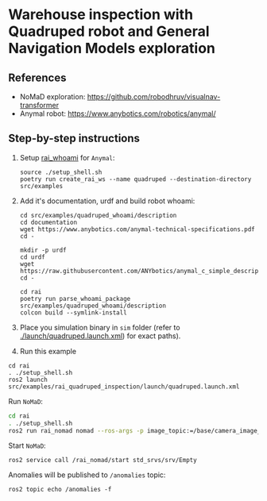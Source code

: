 # Warehouse inspection with Quadruped robot and General Navigation Models exploration

## References

- NoMaD exploration: https://github.com/robodhruv/visualnav-transformer
- Anymal robot: https://www.anybotics.com/robotics/anymal/

## Step-by-step instructions

1. Setup [rai_whoami](../../../docs/create_robots_whoami.md) for `Anymal`:

   ```shell
   source ./setup_shell.sh
   poetry run create_rai_ws --name quadruped --destination-directory src/examples
   ```

2. Add it's documentation, urdf and build robot whoami:

   ```shell
   cd src/examples/quadruped_whoami/description
   cd documentation
   wget https://www.anybotics.com/anymal-technical-specifications.pdf
   cd -
   ```

   ```shell
   mkdir -p urdf
   cd urdf
   wget https://raw.githubusercontent.com/ANYbotics/anymal_c_simple_description/refs/heads/master/urdf/anymal.urdf
   cd -
   ```

   ```shell
   cd rai
   poetry run parse_whoami_package src/examples/quadruped_whoami/description
   colcon build --symlink-install
   ```

3. Place you simulation binary in `sim` folder (refer to [./launch/quadruped.launch.xml](./launch/quadruped.launch.xml)) for exact paths).

4. Run this example

```shell
cd rai
. ./setup_shell.sh
ros2 launch src/examples/rai_quadruped_inspection/launch/quadruped.launch.xml
```

Run `NoMaD`:

```bash
cd rai
. ./setup_shell.sh
ros2 run rai_nomad nomad --ros-args -p image_topic:=/base/camera_image_color
```

Start `NoMaD`:

```shell
ros2 service call /rai_nomad/start std_srvs/srv/Empty
```

Anomalies will be published to `/anomalies` topic:

```shell
ros2 topic echo /anomalies -f
```
